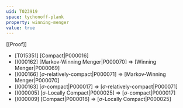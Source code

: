 ```yaml
---
uid: T023919
space: tychonoff-plank
property: winning-menger
value: true
---
```

[[Proof]]

* [T015351] [Compact|P000016]
* [I000162] [Markov-Winning Menger|P000070] => [Winning Menger|P000069]
* [I000166] [$\sigma$-relatively-compact|P000071] => [Markov-Winning Menger|P000070]
* [I000163] [$\sigma$-compact|P000017] => [$\sigma$-relatively-compact|P000071]
* [I000005] [$\sigma$-Locally Compact|P000025] => [$\sigma$-compact|P000017]
* [I000009] [Compact|P000016] => [$\sigma$-Locally Compact|P000025]

